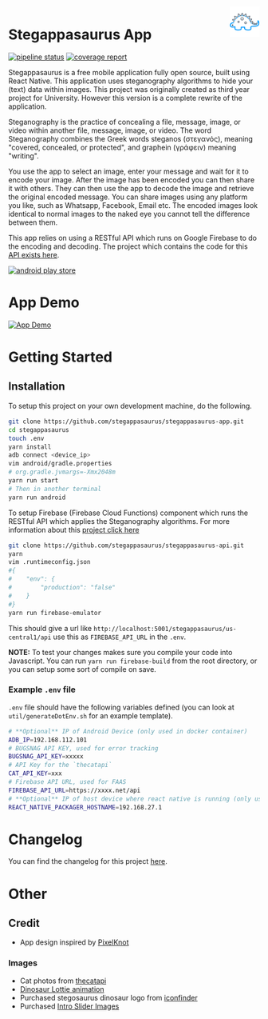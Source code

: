 <a href="https://gitlab.com/stegappasaurus/stegappasaurus-app">
    <img src="src/assets/images/logo-dark.png" alt="Stegappasaurus Logo" title="Stegappasaurus" align="right" height="60" />
</a>

# Stegappasaurus App

[![pipeline status](https://gitlab.com/stegappasaurus/stegappasaurus-app/badges/master/pipeline.svg)](https://gitlab.com/stegappasaurus/stegappasaurus-app/commits/master)
[![coverage report](https://gitlab.com/stegappasaurus/stegappasaurus-app/badges/master/coverage.svg)](https://gitlab.com/stegappasaurus/stegappasaurus-app/commits/master)

Stegappasaurus is a free mobile application fully open source, built using React Native. This application uses steganography algorithms to hide your (text) data within images.
This project was originally created as third year project for University. However this version is a complete rewrite of the application.

Steganography is the practice of concealing a file, message, image, or video within another file, message, image, or video. The word Steganography combines the Greek words  steganos  (στεγανός), meaning "covered, concealed, or protected", and  graphein (γράφειν) meaning "writing".

You use the app to select an image, enter your message and wait for it to encode your image. After the image has been encoded you can then share it with others. They can then use the app to decode the image and retrieve the original encoded message. You can share images using any platform you like, such as Whatsapp, Facebook, Email etc.
The encoded images look identical to normal images to the naked eye you cannot tell the difference between them.

This app relies on using a RESTful API which runs on Google Firebase to do the encoding and decoding.
The project which contains the code for this [API exists here](https://gitlab.com/stegappasaurus/stegappasaurus-api.git).

[![android play store](https://play.google.com/intl/en_gb/badges/images/generic/en_badge_web_generic.png)](https://play.google.com/store/apps/details?id=com.stegappasaurus&pcampaignid=MKT-Other-global-all-co-prtnr-py-PartBadge-Mar2515-1)

# App Demo

[![App Demo](http://i3.ytimg.com/vi/ui-dl0SVVc4/maxresdefault.jpg)](http://www.youtube.com/watch?v=ui-dl0SVVc4 "App Demo")

# Getting Started

## Installation

To setup this project on your own development machine, do the following. 

```bash
git clone https://github.com/stegappasaurus/stegappasaurus-app.git
cd stegappasaurus
touch .env
yarn install
adb connect <device_ip>
vim android/gradle.properties
# org.gradle.jvmargs=-Xmx2048m
yarn run start
# Then in another terminal
yarn run android 
```

To setup Firebase (Firebase Cloud Functions) component which runs the RESTful API which applies the Steganography algorithms. For more information about this [project click here](https://github.com/stegappasaurus/stegappasaurus-api.git)

```bash
git clone https://github.com/stegappasaurus/stegappasaurus-api.git
yarn
vim .runtimeconfig.json
#{
#    "env": {
#        "production": "false"
#    }
#}
yarn run firebase-emulator
```

This should give a url like `http://localhost:5001/stegappasaurus/us-central1/api` use this as
`FIREBASE_API_URL` in the `.env`.

**NOTE:** To test your changes makes sure you compile your code into Javascript.
You can run `yarn run firebase-build` from the root directory, or you can setup 
some sort of compile on save.

### Example `.env` file

`.env` file should have the following variables defined (you can look at `util/generateDotEnv.sh` for an example template).

```bash
# **Optional** IP of Android Device (only used in docker container)
ADB_IP=192.168.112.101
# BUGSNAG API KEY, used for error tracking
BUGSNAG_API_KEY=xxxxx
# API Key for the `thecatapi`
CAT_API_KEY=xxx
# Firebase API URL, used for FAAS
FIREBASE_API_URL=https://xxxx.net/api
# **Optional** IP of host device where react native is running (only used in docker container)
REACT_NATIVE_PACKAGER_HOSTNAME=192.168.27.1
```

# Changelog

You can find the changelog for this project [here](https://gitlab.com/stegappasaurus/stegappasaurus-app/blob/master/CHANGELOG.md).

# Other

## Credit

- App design inspired by [PixelKnot](https://play.google.com/store/apps/details?id=info.guardianproject.pixelknot)

### Images
- Cat photos from [thecatapi](https://thecatapi.com)
- [Dinosaur Lottie animation](https://lottiefiles.com/2469-dino-dance)
- Purchased stegosaurus dinosaur logo from [iconfinder](https://www.iconfinder.com/icons/380124/animal_big_experience_dino_paleontology_reptile_stegosaurus_zababa_icon#size=512)
- Purchased [Intro Slider Images](https://www.dreamstime.com/vladwel_info)
